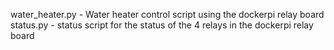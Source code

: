 water_heater.py - Water heater control script using the dockerpi relay board
status.py - status script for the status of the 4 relays in the dockerpi relay board
